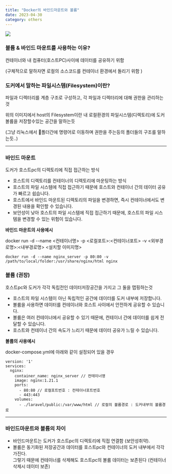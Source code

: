 ```yaml
---
title: "Docker의 바인드마운트와 볼륨"
date: 2023-04-30
category: others
---
```


![](/storage/20230430153210183296.jpg)

### 볼륨 & 바인드 마운트를 사용하는 이유?

컨테이너와 내 컴퓨터(호스트PC)사이에 데이터를 공유하기 위함

(구체적으로 말하자면 로컬의 소스코드를 컨테이너 환경에서 돌리기 위함 )

### 도커에서 말하는 파일시스템(Filesystem)이란?

파일과 디렉터리를 계층 구조로 구성하고, 각 파일과 디렉터리에 대해 권한을 관리하는것

위의 이미지에서 host의 Filesystem이란 내 로컬환경의 파일시스템(디렉토리)에 도커 볼륨을 저장할수있는 공간을 말하는듯

(그냥 리눅스에서 폴더간에 명령어로 이동하며 권한을 주는등의 폴더들의 구조를 말하는듯..)

---

### 바인드 마운트

도커가 호스트pc의 디렉토리에 직접 접근하는 방식

* 호스트의 디렉토리를 컨테이너의 디렉토리에 마운팅하는 방식
* 호스트의 파일 시스템에 직접 접근하기 때문에 호스트와 컨테이너 간의 데이터 공유가 빠르고 쉽습니다.
* 호스트에서 바인드 마운트된 디렉토리의 파일을 변경하면, 즉시 컨테이너에서도 변경된 내용을 확인할 수 있습니다.
* 보안성이 낮아 호스트의 파일 시스템에 직접 접근하기 때문에, 호스트의 파일 시스템을 변경할 수 있는 위험이 있습니다.

**바인드 마운트의 사용예시**

docker run -d --name <컨테이너명> -p <로컬포트>:<컨테이너포트> -v <외부경로명>:<내부경로명> <설치할 이미지명>

```
docker run -d --name nginx_server -p 80:80 -v /path/to/local/folder:/usr/share/nginx/html nginx
```

### 볼륨 (권장)

호스트pc와 도커가 각각 독립전인 데이터저장공간을 가지고 그 둘을 맵핑하는것

* 호스트의 파일 시스템이 아닌 독립적인 공간에 데이터를 도커 내부에 저장합니다.
* 볼륨을 사용하면 데이터를 컨테이너와 호스트 사이에서 안전하게 공유할 수 있습니다.
* 볼륨은 여러 컨테이너에서 공유할 수 있기 때문에, 컨테이너 간에 데이터를 쉽게 전달할 수 있습니다.
* 호스트와 컨테이너 간의 속도가 느리기 때문에 데이터 공유가 느릴 수 있습니다.

**볼륨의 사용예시**

docker-compose.yml에 아래와 같이 설정되어 있을 경우

```
version: '1'
services:
  nginx: 
    container_name: nginx_server // 컨테이너명
    image: nginx:1.21.1
    ports:
      - 80:80 // 로컬포트번호 : 컨테이너포트번호 
      - 443:443
    volumes:
      - ./laravel/public:/var/www/html // 로컬의 볼륨경로 : 도커내부의 볼륨경로
```

---

### 바인드마운트와 볼륨의 차이

* 바인드마운트는 도커가 호스트pc의 디렉토리에 직접 연결함 (보안성취약).
* 볼륨은 동기화된 저장공간과 데이터를 호스트pc와 컨테이너의 도커 내부에서 각각 가진다.   
  그렇기 때문에 컨테이너를 삭제해도 호스트pc의 볼륨 데이터는 보존된다 (컨테이너 삭제시 데이터 보존)
